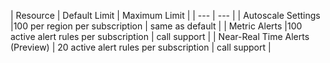 | Resource | Default Limit | Maximum Limit |
| --- | --- |
| Autoscale Settings |100 per region per subscription | same as default |
| Metric Alerts |100 active alert rules per subscription | call support |
| Near-Real Time Alerts (Preview) | 20 active alert rules per subscription | call support | 
 
